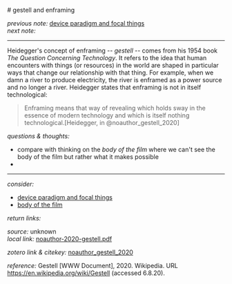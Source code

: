 # gestell and enframing

_previous note:_  [device paradigm and focal things](x-devonthink-item://65FFA8A8-F83B-43BA-B2E8-0E583F46FC49)  
_next note:_  

---

Heidegger's concept of enframing -- _gestell_ -- comes from his 1954 book _The Question Concerning Technology_. It refers to the idea that human encounters with things (or resources) in the world are shaped in particular ways that change our relationship with that thing. For example, when we damn a river to produce electricity, the river is enframed as a power source and no longer a river. Heidegger states that enframing is not in itself technological:

>Enframing means that way of revealing which holds sway in the essence of modern technology and which is itself nothing technological.[Heidegger, in @noauthor_gestell_2020]


_questions & thoughts:_

- compare with thinking on the _body of the film_ where we can't see the body of the film but rather what it makes possible
- 

--- 

_consider:_ 

- [device paradigm and focal things](x-devonthink-item://65FFA8A8-F83B-43BA-B2E8-0E583F46FC49)
- [body of the film](x-devonthink-item://1FCD4249-B65C-4BD4-B9B3-9D1567073C59)


_return links:_

_source:_ unknown       
_local link:_ [noauthor-2020-gestell.pdf](hook://file/kxx1BVmAO?p=c2tlbGxpcy9Eb3dubG9hZHM=&n=noauthor-2020-gestell.pdf)

_zotero link & citekey:_ [noauthor_gestell_2020](zotero://select/items/1_U8NHXZNS)

_reference:_ Gestell [WWW Document], 2020. Wikipedia. URL <https://en.wikipedia.org/wiki/Gestell> (accessed 6.8.20).


